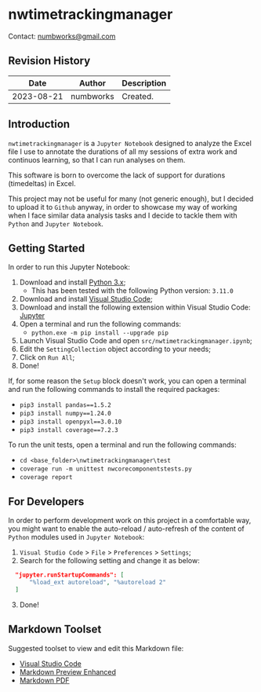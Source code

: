 # nwtimetrackingmanager
Contact: numbworks@gmail.com

## Revision History

| Date | Author | Description |
|---|---|---|
| 2023-08-21 | numbworks | Created. |

## Introduction

`nwtimetrackingmanager` is a `Jupyter Notebook` designed to analyze the Excel file I use to annotate the durations of all my sessions of extra work and continuos learning, so that I can run analyses on them. 

This software is born to overcome the lack of support for durations (timedeltas) in Excel.

This project may not be useful for many (not generic enough), but I decided to upload it to `Github` anyway, in order to showcase my way of working when I face similar data analysis tasks and I decide to tackle them with `Python` and `Jupyter Notebook`.

## Getting Started

In order to run this Jupyter Notebook:

1. Download and install [Python 3.x](https://www.python.org/downloads/);
      - This has been tested with the following Python version: `3.11.0`
2. Download and install [Visual Studio Code](https://code.visualstudio.com/Download);
3. Download and install the following extension within Visual Studio Code: [Jupyter](https://marketplace.visualstudio.com/items?itemName=ms-toolsai.jupyter)
4. Open a terminal and run the following commands:
    - ```python.exe -m pip install --upgrade pip```
5. Launch Visual Studio Code and open `src/nwtimetrackingmanager.ipynb`;
6. Edit the `SettingCollection` object according to your needs;
7. Click on `Run All`;
8. Done!

If, for some reason the `Setup` block doesn't work, you can open a terminal and run the following commands to install the required packages:

- ```pip3 install pandas==1.5.2```
- ```pip3 install numpy==1.24.0```
- ```pip3 install openpyxl==3.0.10```
- ```pip3 install coverage==7.2.3```

To run the unit tests, open a terminal and run the following commands:

- `cd <base_folder>\nwtimetrackingmanager\test`
- `coverage run -m unittest nwcorecomponentstests.py`
- `coverage report`

## For Developers

In order to perform development work on this project in a comfortable way, you might want to enable the auto-reload / auto-refresh of the content of `Python` modules used in `Jupyter Notebook`:

1.	`Visual Studio Code` > `File` > `Preferences` > `Settings`;
2.	Search for the following setting and change it as below:

  ```json
    "jupyter.runStartupCommands": [
        "%load_ext autoreload", "%autoreload 2"
    ]
  ```

3.	Done!

## Markdown Toolset

Suggested toolset to view and edit this Markdown file:

- [Visual Studio Code](https://code.visualstudio.com/)
- [Markdown Preview Enhanced](https://marketplace.visualstudio.com/items?itemName=shd101wyy.markdown-preview-enhanced)
- [Markdown PDF](https://marketplace.visualstudio.com/items?itemName=yzane.markdown-pdf)